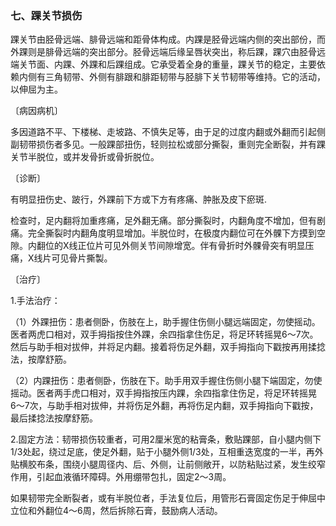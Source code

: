 ### 七、踝关节损伤

踝关节由胫骨远端、腓骨远端和距骨体构成。内踝是胫骨远端内侧的突出部份，而外踝则是腓骨远端的突出部分。胫骨远端后缘呈唇状突出，称后踝，踝穴由胫骨远端关节面、内踝、外踝和后踝组成。它承受着全身的重量，踝关节的稳定，主要依赖内侧有三角韧带、外侧有腓跟和腓距韧带与胫腓下关节韧带等维持。它的活动，以伸屈为主。

〔病因病机〕

多因道路不平、下楼梯、走坡路、不慎失足等，由于足的过度内翻或外翻而引起侧副韧带损伤者多见。一般踝部扭伤，轻则拉松或部分撕裂，重则完全断裂，并有踝关节半脱位，或并发骨折或骨折脱位。

〔诊断〕

有明显扭伤史、跛行，外踝前下方或下方有疼痛、肿胀及皮下瘀斑.

检查时，足内翻将加重疼痛，足外翻无痛。部分撕裂时，内翻角度不增加，但有剧痛。完全撕裂时内翻角度明显增加。半脱位时，在极度内翻位可在外髁下方摸到空隙。内翻位的X线正位片可见外侧关节间隙增宽。伴有骨折时外髁骨突有明显压痛，X线片可见骨片撕製。

〔治疗〕

1.手法治疗：

（1）外踝扭伤：患者侧卧，伤肢在上，助手握住伤侧小腿远端固定，勿使摇动。医者两虎口相对，双手拇指按住外踝，余四指拿住伤足，将足环转摇晃6〜7次。然后与助手相对拔伸，并将足内翻。接着将伤足外翻，双手拇指向下戳按再用揉捻法，按摩舒筋。

（2）内踝扭伤：患者侧卧，伤肢在下。助手用双手握住伤侧小腿下端固定，勿使摇动。医者两手虎口相对，双手拇指按压内踝，余四指拿住伤足，将足环转摇晃6〜7次，与助手相对拔伸，并将伤足外翻，再将伤足内翻，双手拇指向下戳按，最后揉捻法按摩舒筋。

2.固定方法：韧带损伤较重者，可用2厘米宽的粘膏条，敷贴踝部，自小腿内侧下1/3处起，绕过足底，使足外翻，贴于小腿外侧1/3处，互相重迭宽度的一半，再外贴横胶布条，围绕小腿周径内、后、外侧，让前侧敞开，以防粘贴过紧，发生绞窄作用，引起血液循环障碍。外用绷带包扎，固定2〜3周。

如果韧带完全断裂者，或有半脱位者，手法复位后，用管形石膏固定伤足于伸屈中立位和外翻位4〜6周，然后拆除石膏，鼓励病人活动。